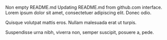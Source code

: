 Non empty README.md
Updating README.md from github.com interface.
Lorem ipsum dolor sit amet, consectetuer adipiscing elit. Donec odio. 

Quisque volutpat mattis eros. Nullam malesuada erat ut turpis. 

Suspendisse urna nibh, viverra non, semper suscipit, posuere a, pede.

